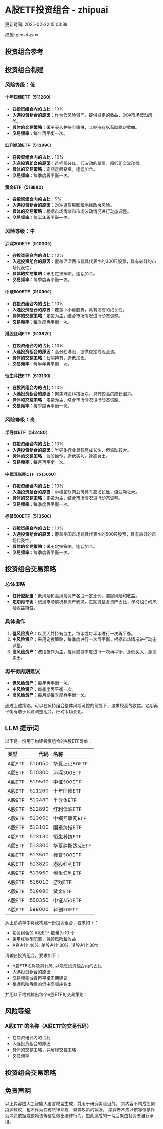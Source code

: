 # A股ETF投资组合 - zhipuai

更新时间: 2025-02-22 15:03:38

模型: glm-4-plus

## 投资组合参考

## 投资组合构建

### 风险等级：低

#### 十年国债ETF（511260）
- **在投资组合内的占比**：10%
- **入选投资组合的原因**：作为低风险资产，提供稳定的收益，对冲市场波动风险。
- **具体的交易策略**：采用买入并持有策略，长期持有以获取稳定收益。
- **交易频率**：每年再平衡一次。

#### 红利低波ETF（512890）
- **在投资组合内的占比**：10%
- **入选投资组合的原因**：选择高分红、低波动的股票，降低组合波动性。
- **具体的交易策略**：定期定额投资，逢低加仓。
- **交易频率**：每季度再平衡一次。

#### 黄金ETF（518880）
- **在投资组合内的占比**：5%
- **入选投资组合的原因**：对冲通货膨胀和地缘政治风险。
- **具体的交易策略**：根据市场情绪和市场波动情况进行动态调整。
- **交易频率**：每半年再平衡一次。

### 风险等级：中

#### 沪深300ETF（510300）
- **在投资组合内的占比**：10%
- **入选投资组合的原因**：覆盖沪深两市最具代表性的300只股票，具有较好的市场代表性。
- **具体的交易策略**：采用定投策略，逢低加仓。
- **交易频率**：每季度再平衡一次。

#### 中证500ETF（510500）
- **在投资组合内的占比**：10%
- **入选投资组合的原因**：覆盖中小盘股票，具有较高的成长性。
- **具体的交易策略**：定投为主，结合市场情况进行动态调整。
- **交易频率**：每季度再平衡一次。

#### 港股红利ETF（513820）
- **在投资组合内的占比**：10%
- **入选投资组合的原因**：高分红港股，提供稳定的现金流。
- **具体的交易策略**：长期持有，逢低加仓。
- **交易频率**：每半年再平衡一次。

#### 恒生科技ETF（513130）
- **在投资组合内的占比**：10%
- **入选投资组合的原因**：聚焦港股科技板块，具有较高的成长潜力。
- **具体的交易策略**：定投为主，结合市场情况进行动态调整。
- **交易频率**：每季度再平衡一次。

### 风险等级：高

#### 半导体ETF（512480）
- **在投资组合内的占比**：10%
- **入选投资组合的原因**：半导体行业具有高成长性，但波动较大。
- **具体的交易策略**：波段操作，逢低买入，逢高卖出。
- **交易频率**：每月再平衡一次。

#### 中概互联网ETF（513050）
- **在投资组合内的占比**：10%
- **入选投资组合的原因**：中概互联网公司具有高成长性，但波动较大。
- **具体的交易策略**：定投为主，结合市场情况进行动态调整。
- **交易频率**：每季度再平衡一次。

#### 标普500ETF（513500）
- **在投资组合内的占比**：10%
- **入选投资组合的原因**：覆盖美国市场最具代表性的500只股票，具有较好的市场代表性。
- **具体的交易策略**：采用定投策略，逢低加仓。
- **交易频率**：每季度再平衡一次。

## 投资组合交易策略

### 总体策略
- **杠铃型配置**：低风险和高风险资产各占一定比例，兼顾风险和收益。
- **定期再平衡**：根据市场情况和资产表现，定期调整各资产占比，保持组合的风险收益特性。

### 具体操作
1. **低风险资产**：以买入并持有为主，每年或每半年进行一次再平衡。
2. **中风险资产**：采用定投策略，每季度进行一次再平衡，根据市场情况进行动态调整。
3. **高风险资产**：波段操作为主，每月或每季度进行一次再平衡，逢低买入，逢高卖出。

### 再平衡周期建议
- **低风险资产**：每年再平衡一次。
- **中风险资产**：每季度再平衡一次。
- **高风险资产**：每月或每季度再平衡一次。

通过上述策略，可以在保持组合整体风险可控的前提下，追求较高的收益。定期再平衡有助于及时调整组合，应对市场变化。

## LLM 提示词

以下是一份用于构建投资组合的A股ETF清单：

| 类型    |     代码 | 名称        |
|:------|-------:|:----------|
| A股ETF | 510050 | 华夏上证50ETF |
| A股ETF | 510300 | 沪深300ETF  |
| A股ETF | 510500 | 中证500ETF  |
| A股ETF | 511260 | 十年国债ETF   |
| A股ETF | 512480 | 半导体ETF    |
| A股ETF | 512890 | 红利低波ETF   |
| A股ETF | 513050 | 中概互联网ETF  |
| A股ETF | 513100 | 国泰纳指ETF   |
| A股ETF | 513130 | 恒生科技ETF   |
| A股ETF | 513300 | 华夏纳斯达克ETF |
| A股ETF | 513500 | 标普500ETF  |
| A股ETF | 513820 | 港股红利ETF   |
| A股ETF | 513950 | 恒生红利ETF   |
| A股ETF | 516010 | 游戏ETF     |
| A股ETF | 518880 | 黄金ETF     |
| A股ETF | 560350 | 中证A50ETF  |
| A股ETF | 588000 | 科创50ETF   |

从上述清单中帮我构建一份投资组合，要求如下：

- 投资组合的 A股ETF 数量为 10 个
- 采用杠铃型配置，兼顾风险和收益
- A股占比 40%, 美股占比 30%, 港股占比 30%

请输出投资组合，要求如下：

- A股ETF名称及其代码, 以及在投资组合内的占比
- 入选投资组合的原因
- 交易频率或者再平衡周期建议
- 根据风险等级的低中高顺序输出

并用以下格式输出每个A股ETF的交易策略：

## 风险等级

### A股ETF 的名称（A股ETF的交易代码）

- 在投资组合内的占比
- 入选投资组合的原因
- 具体的交易策略，并解释交易策略
- 交易频率

## 投资组合交易策略



## 免责声明

以上内容由人工智能大语言模型生成，并用于研究实验目的。
其内容不构成任何投资建议，也不作为任何法律法规、监管政策的依据。
投资者不应以该等信息作为决策依据或依赖该等信息做出法律行为，由此造成的一切后果由投资者自行承担。
